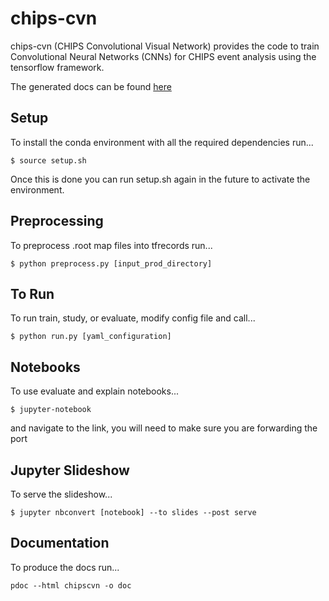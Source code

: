 # chips-cvn
chips-cvn (CHIPS Convolutional Visual Network) provides the code to train Convolutional Neural Networks (CNNs) for CHIPS event analysis using the tensorflow framework.

The generated docs can be found [here](https://gitlab.com/chipsneutrino.gitlab.io/chipscvn)

## Setup
To install the conda environment with all the required dependencies run...

```
$ source setup.sh
```

Once this is done you can run setup.sh again in the future to activate the environment.

## Preprocessing
To preprocess .root map files into tfrecords run...

```
$ python preprocess.py [input_prod_directory]
```

## To Run
To run train, study, or evaluate, modify config file and call...

```
$ python run.py [yaml_configuration]
```

## Notebooks
To use evaluate and explain notebooks...

```
$ jupyter-notebook
```

and navigate to the link, you will need to make sure you are forwarding the port

## Jupyter Slideshow
To serve the slideshow...

```
$ jupyter nbconvert [notebook] --to slides --post serve
```

## Documentation

To produce the docs run...

```
pdoc --html chipscvn -o doc
```